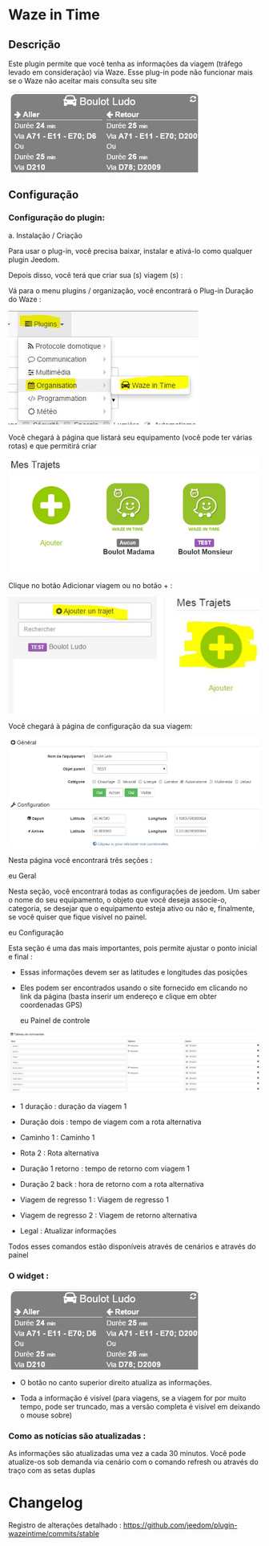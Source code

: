 Waze in Time 
============

Descrição 
-----------

Este plugin permite que você tenha as informações da viagem (tráfego levado em consideração) via
Waze. Esse plug-in pode não funcionar mais se o Waze não aceitar mais
consulta seu site

![wazeintime screenshot1](../images/wazeintime_screenshot1.jpg)

Configuração 
-------------

### Configuração do plugin: 

a. Instalação / Criação

Para usar o plug-in, você precisa baixar, instalar e
ativá-lo como qualquer plugin Jeedom.

Depois disso, você terá que criar sua (s) viagem (s) :

Vá para o menu plugins / organização, você encontrará o
Plug-in Duração do Waze :

![configuration1](../images/configuration1.jpg)

Você chegará à página que listará seu equipamento (você
pode ter várias rotas) e que permitirá criar

![wazeintime screenshot2](../images/wazeintime_screenshot2.jpg)

Clique no botão Adicionar viagem ou no botão + :

![config2](../images/config2.jpg)

Você chegará à página de configuração da sua viagem:

![wazeintime screenshot3](../images/wazeintime_screenshot3.jpg)

Nesta página você encontrará três seções :

eu Geral

Nesta seção, você encontrará todas as configurações de jeedom. Um
saber o nome do seu equipamento, o objeto que você deseja
associe-o, categoria, se desejar que o equipamento esteja ativo ou
não e, finalmente, se você quiser que fique visível no painel.

eu Configuração

Esta seção é uma das mais importantes, pois permite ajustar o
ponto inicial e final :

-   Essas informações devem ser as latitudes e longitudes das posições

-   Eles podem ser encontrados usando o site fornecido em
    clicando no link da página (basta inserir um
    endereço e clique em obter coordenadas GPS)

    eu Painel de controle

![config3](../images/config3.jpg)

-   1 duração : duração da viagem 1

-   Duração dois : tempo de viagem com a rota alternativa

-   Caminho 1 : Caminho 1

-   Rota 2 : Rota alternativa

-   Duração 1 retorno : tempo de retorno com viagem 1

-   Duração 2 back : hora de retorno com a rota alternativa

-   Viagem de regresso 1 : Viagem de regresso 1

-   Viagem de regresso 2 : Viagem de retorno alternativa

-   Legal : Atualizar informações

Todos esses comandos estão disponíveis através de cenários e através do painel

### O widget : 

![wazeintime screenshot1](../images/wazeintime_screenshot1.jpg)

-   O botão no canto superior direito atualiza as informações.

-   Toda a informação é visível (para viagens, se a viagem for
    por muito tempo, pode ser truncado, mas a versão completa é visível em
    deixando o mouse sobre)

### Como as notícias são atualizadas : 

As informações são atualizadas uma vez a cada 30 minutos. Você pode
atualize-os sob demanda via cenário com o comando refresh ou
através do traço com as setas duplas

Changelog 
=========

Registro de alterações detalhado :
<https://github.com/jeedom/plugin-wazeintime/commits/stable>
